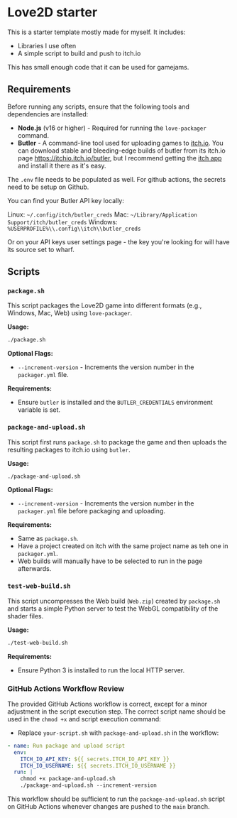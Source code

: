 # Love2D starter

This is a starter template mostly made for myself. It includes:

- Libraries I use often
- A simple script to build and push to itch.io

This has small enough code that it can be used for gamejams.

## Requirements

Before running any scripts, ensure that the following tools and dependencies are installed:

- **Node.js** (v16 or higher) - Required for running the `love-packager` command.
- **Butler** - A command-line tool used for uploading games to [itch.io](https://itch.io/). You can download stable and bleeding-edge builds of butler from its itch.io page https://itchio.itch.io/butler, but I recommend getting the [itch app](https://itch.io/app) and install it there as it's easy.

The `.env` file needs to be populated as well. For github actions, the secrets need to be setup on Github.

You can find your Butler API key locally:

Linux: `~/.config/itch/butler_creds`
Mac: `~/Library/Application Support/itch/butler_creds`
Windows: `%USERPROFILE%\\.config\\itch\\butler_creds`

Or on your API keys user settings page - the key you're looking for will have its source set to wharf.

## Scripts

### `package.sh`

This script packages the Love2D game into different formats (e.g., Windows, Mac, Web) using `love-packager`.

**Usage:**
```bash
./package.sh
```

**Optional Flags:**
- `--increment-version` - Increments the version number in the `packager.yml` file.

**Requirements:**
- Ensure `butler` is installed and the `BUTLER_CREDENTIALS` environment variable is set.

### `package-and-upload.sh`

This script first runs `package.sh` to package the game and then uploads the resulting packages to itch.io using `butler`.

**Usage:**
```bash
./package-and-upload.sh
```

**Optional Flags:**
- `--increment-version` - Increments the version number in the `packager.yml` file before packaging and uploading.

**Requirements:**
- Same as `package.sh`.
- Have a project created on itch with the same project name as teh one in `packager.yml`.
- Web builds will manually have to be selected to run in the page afterwards.

### `test-web-build.sh`

This script uncompresses the Web build (`Web.zip`) created by `package.sh` and starts a simple Python server to test the WebGL compatibility of the shader files.

**Usage:**
```bash
./test-web-build.sh
```

**Requirements:**
- Ensure Python 3 is installed to run the local HTTP server.

### GitHub Actions Workflow Review

The provided GitHub Actions workflow is correct, except for a minor adjustment in the script execution step. The correct script name should be used in the `chmod +x` and script execution command:

- Replace `your-script.sh` with `package-and-upload.sh` in the workflow:

```yaml
- name: Run package and upload script
  env:
    ITCH_IO_API_KEY: ${{ secrets.ITCH_IO_API_KEY }}
    ITCH_IO_USERNAME: ${{ secrets.ITCH_IO_USERNAME }}
  run: |
    chmod +x package-and-upload.sh
    ./package-and-upload.sh --increment-version
```

This workflow should be sufficient to run the `package-and-upload.sh` script on GitHub Actions whenever changes are pushed to the `main` branch.
